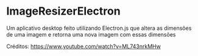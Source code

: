 # ImageResizerElectron
Um aplicativo desktop feito utilizando Electron.js que altera as dimensões de uma imagem e retorna uma nova imagem com essas dimensões

Créditos: https://www.youtube.com/watch?v=ML743nrkMHw
